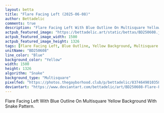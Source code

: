 ```yaml
---
layout: betta
title: "Flare Facing Left (2025-06-08)"
author: Bettadelic
comments: true
description: "Flare Facing Left With Blue Outline On Multisquare Yellow Background With Snake Pattern."
actpub_featured_image: "https://bettadelic.art/static/bettas/BD250608.jpg"
actpub_featured_image_width: 1500
actpub_featured_image_height: 1326
tags: [Flare Facing Left, Blue Outline, Yellow Background, Multisquare Background Pattern, Snake Pattern, June 2025]
unitName: "BD250608"
line_color: "Blue"
background_color: "Yellow"
width: 1500
height: 1326
algorithm: "Snake"
background_type: "Multisquare"
pixelfed: "https://photos.thegayborhood.club/p/bettadelic/837464901035849167"
deviantart: "https://www.deviantart.com/bettadelic/art/BD250608-Flare-Facing-Left-2025-06-08-1204433774"
---
```


Flare Facing Left With Blue Outline On Multisquare Yellow Background With Snake Pattern.
